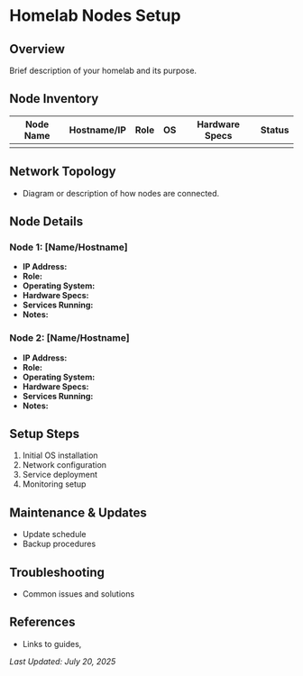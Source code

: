 # Homelab Nodes Setup

## Overview
Brief description of your homelab and its purpose.

## Node Inventory

| Node Name | Hostname/IP | Role | OS | Hardware Specs | Status |
|-----------|-------------|------|----|---------------|--------|
|           |             |      |    |               |        |

## Network Topology
- Diagram or description of how nodes are connected.

## Node Details

### Node 1: [Name/Hostname]
- **IP Address:** 
- **Role:** 
- **Operating System:** 
- **Hardware Specs:** 
- **Services Running:** 
- **Notes:** 

### Node 2: [Name/Hostname]
- **IP Address:** 
- **Role:** 
- **Operating System:** 
- **Hardware Specs:** 
- **Services Running:** 
- **Notes:** 

<!-- Repeat for each node -->

## Setup Steps
1. Initial OS installation
2. Network configuration
3. Service deployment
4. Monitoring setup

## Maintenance & Updates
- Update schedule
- Backup procedures

## Troubleshooting
- Common issues and solutions

## References
- Links to guides,

*Last Updated: July 20, 2025*